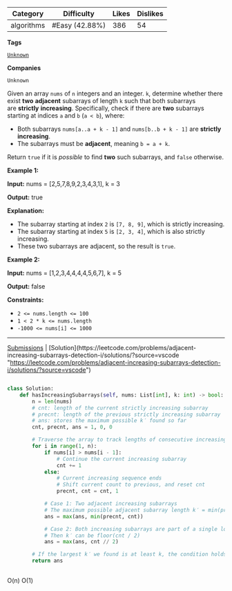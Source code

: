 
| Category   | Difficulty     | Likes | Dislikes |
| ---------- | -------------- | ----- | -------- |
| algorithms | #Easy (42.88%) | 386   | 54       |

**Tags**

[`Unknown`](https://leetcode.com/tag/Unknown?source=vscode "https://leetcode.com/tag/Unknown?source=vscode") 

**Companies**

`Unknown`

Given an array `nums` of `n` integers and an integer. `k`, determine whether there exist **two** **adjacent** subarrays of length `k` such that both subarrays are **strictly** **increasing**. Specifically, check if there are **two** subarrays starting at indices `a` and `b` (`a < b`), where:

- Both subarrays `nums[a..a + k - 1]` and `nums[b..b + k - 1]` are **strictly increasing**.
- The subarrays must be **adjacent**, meaning `b = a + k`.

Return `true` if it is _possible_ to find **two** such subarrays, and `false` otherwise.

**Example 1:**

**Input:** nums = [2,5,7,8,9,2,3,4,3,1], k = 3

**Output:** true

**Explanation:**

- The subarray starting at index `2` is `[7, 8, 9]`, which is strictly increasing.
- The subarray starting at index `5` is `[2, 3, 4]`, which is also strictly increasing.
- These two subarrays are adjacent, so the result is `true`.

**Example 2:**

**Input:** nums = [1,2,3,4,4,4,4,5,6,7], k = 5

**Output:** false

**Constraints:**

- `2 <= nums.length <= 100`
- `1 < 2 * k <= nums.length`
- `-1000 <= nums[i] <= 1000`

---

[Submissions](https://leetcode.com/problems/adjacent-increasing-subarrays-detection-i/submissions/?source=vscode "https://leetcode.com/problems/adjacent-increasing-subarrays-detection-i/submissions/?source=vscode") | [Solution](https://leetcode.com/problems/adjacent-increasing-subarrays-detection-i/solutions/?source=vscode "https://leetcode.com/problems/adjacent-increasing-subarrays-detection-i/solutions/?source=vscode")


```python

class Solution:
    def hasIncreasingSubarrays(self, nums: List[int], k: int) -> bool:
        n = len(nums)
        # cnt: length of the current strictly increasing subarray
        # precnt: length of the previous strictly increasing subarray
        # ans: stores the maximum possible k′ found so far
        cnt, precnt, ans = 1, 0, 0

        # Traverse the array to track lengths of consecutive increasing segments
        for i in range(1, n):
            if nums[i] > nums[i - 1]:
                # Continue the current increasing subarray
                cnt += 1
            else:
                # Current increasing sequence ends
                # Shift current count to previous, and reset cnt
                precnt, cnt = cnt, 1

            # Case 1: Two adjacent increasing subarrays
            # The maximum possible adjacent subarray length k′ = min(precnt, cnt)
            ans = max(ans, min(precnt, cnt))

            # Case 2: Both increasing subarrays are part of a single long segment
            # Then k′ can be floor(cnt / 2)
            ans = max(ans, cnt // 2)

        # If the largest k′ we found is at least k, the condition holds
        return ans
        

```
O(n)
O(1)